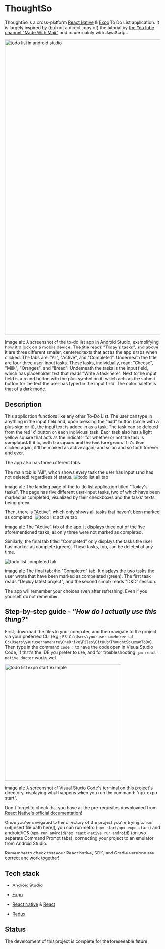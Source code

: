 # ThoughtSo
ThoughtSo is a cross-platform [React Native](https://reactnative.dev/docs/environment-setup) & [Expo](https://docs.expo.dev/) To Do List application. It is largely inspired by (but not a direct copy of) the tutorial by [the YouTube channel "Made With Matt"](https://www.youtube.com/watch?v=0kL6nhutjQ8) and made mainly with JavaScript.

<img width="960" alt="todo list in android studio" src="https://github.com/luminietos/ThoughtSo/assets/77718358/f042a532-4c27-4736-932c-3e7bd1b8c407">

image alt: A screenshot of the to-do list app in Android Studio, exemplifying how it'd look on a mobile device. The title reads "Today's tasks", and above it are three different smaller, centered texts that act as the app's tabs when clicked. The tabs are: "All", "Active", and "Completed". Underneath the title are four three user-input tasks. These tasks, individually, read: "Cheese", "Milk", "Oranges", and "Bread". Underneath the tasks is the input field, which has placeholder text that reads "Write a task here". Next to the input field is a round button with the plus symbol on it, which acts as the submit button for the text the user has typed in the input field. The color palette is that of a dark mode. 

## Description
This application functions like any other To-Do List. The user can type in anything in the input field and, upon pressing the "add" button (circle with a plus sign on it), the input text is added in as a task. The task can be deleted from the red 'x' button on each individual task. Each task also has a light yellow square that acts as the indicator for whether or not the task is completed. If it is, both the square and the text turn green. If it's then clicked again, it'll be marked as active again; and so on and so forth forever and ever. 

The app also has three different tabs.

The main tab is "All", which shows every task the user has input (and has not deleted) regardless of status. 
![todo list all tab](https://github.com/luminietos/ThoughtSo/assets/77718358/d036a2c7-4e94-4ecd-aa88-9e245ad86ecd)

image alt: The landing page of the to-do list application titled "Today's tasks". The page has five different user-input tasks, two of which have been marked as completed, visualized by their checkboxes and the tasks' texts being green. 

Then, there is "Active", which only shows all tasks that haven't been marked as completed. 
![todo list active tab](https://github.com/luminietos/ThoughtSo/assets/77718358/5e475e6b-3215-4dc2-95ce-f4e4309f6f5b)

image alt: The "Active" tab of the app. It displays three out of the five aforementioned tasks, as only three were not marked as completed. 

Similarly, the final tab titled "Completed" only displays the tasks the user has marked as complete (green). These tasks, too, can be deleted at any time.

![todo list completed tab](https://github.com/luminietos/ThoughtSo/assets/77718358/063a6540-86bf-475e-b2f2-4053957e0558)

image alt: The final tab; the "Completed" tab. It displays the two tasks the user wrote that have been marked as compeleted (green). The first task reads "Deploy latest project", and the second simply reads "D&D" session. 

The app will remember your choices even after refreshing. Even if you yourself do not remember.

## Step-by-step guide - *"How do I actually use this thing?"*

First, download the files to your computer, and then navigate to the project via your preferred CLI (e.g.; `PS C:\Users\yourusernamehere> cd C:\Users\yourusernamehere\OneDrive\Files\GitHub\ThoughtSo\expoToDo`). Then type in the command `code .` to have the code open in Visual Studio Code, if that's the IDE you prefer to use, and for troubleshooting `npm react-native doctor` works well.

<img width="378" alt="todo list expo start example" src="https://github.com/luminietos/ThoughtSo/assets/77718358/ce8a4b9d-b8af-4ac6-bf64-c6441cad87c8">

image alt: A screenshot of Visual Studio Code's terminal on this project's directory, displaying what happens when you run the command: "npx expo start".

Don't forget to check that you have all the pre-requisites downloaded from [React Native's official documentation](https://reactnative.dev/docs/environment-setup?guide=native#:~:text=Installing%20dependencies)! 

Once you've navigated to the directory of the project you're trying to run (`cd`[insert file path here]), you can run metro (`npm start`/`npx expo start`) and android/iOS (`npm run android`/`npx react-native run android`) (on two separate Command Prompt tabs), connecting your project to an emulator from Android Studio. 

Remember to check that your React Native, SDK, and Gradle versions are correct and work together!


## Tech stack
* [Android Studio](https://developer.android.com/studio)
  
* [Expo](https://docs.expo.dev/)
* [React Native](https://reactnative.dev/docs/environment-setup) & [React](https://react.dev/learn)
* [Redux](https://redux.js.org/)

## Status
The development of this project is complete for the foreseeable future. 
